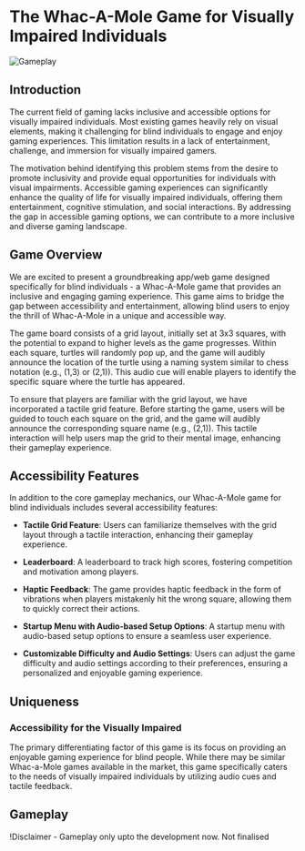 # The Whac-A-Mole Game for Visually Impaired Individuals

![Gameplay](./game.gif)

## Introduction

The current field of gaming lacks inclusive and accessible options for visually impaired individuals. Most existing games heavily rely on visual elements, making it challenging for blind individuals to engage and enjoy gaming experiences. This limitation results in a lack of entertainment, challenge, and immersion for visually impaired gamers.

The motivation behind identifying this problem stems from the desire to promote inclusivity and provide equal opportunities for individuals with visual impairments. Accessible gaming experiences can significantly enhance the quality of life for visually impaired individuals, offering them entertainment, cognitive stimulation, and social interactions. By addressing the gap in accessible gaming options, we can contribute to a more inclusive and diverse gaming landscape.

## Game Overview

We are excited to present a groundbreaking app/web game designed specifically for blind individuals - a Whac-A-Mole game that provides an inclusive and engaging gaming experience. This game aims to bridge the gap between accessibility and entertainment, allowing blind users to enjoy the thrill of Whac-A-Mole in a unique and accessible way.

The game board consists of a grid layout, initially set at 3x3 squares, with the potential to expand to higher levels as the game progresses. Within each square, turtles will randomly pop up, and the game will audibly announce the location of the turtle using a naming system similar to chess notation (e.g., (1,3) or (2,1)). This audio cue will enable players to identify the specific square where the turtle has appeared.

To ensure that players are familiar with the grid layout, we have incorporated a tactile grid feature. Before starting the game, users will be guided to touch each square on the grid, and the game will audibly announce the corresponding square name (e.g., (2,1)). This tactile interaction will help users map the grid to their mental image, enhancing their gameplay experience.

## Accessibility Features

In addition to the core gameplay mechanics, our Whac-A-Mole game for blind individuals includes several accessibility features:

- **Tactile Grid Feature**: Users can familiarize themselves with the grid layout through a tactile interaction, enhancing their gameplay experience.
  
- **Leaderboard**: A leaderboard to track high scores, fostering competition and motivation among players.
  
- **Haptic Feedback**: The game provides haptic feedback in the form of vibrations when players mistakenly hit the wrong square, allowing them to quickly correct their actions.
  
- **Startup Menu with Audio-based Setup Options**: A startup menu with audio-based setup options to ensure a seamless user experience.
  
- **Customizable Difficulty and Audio Settings**: Users can adjust the game difficulty and audio settings according to their preferences, ensuring a personalized and enjoyable gaming experience.

## Uniqueness

### Accessibility for the Visually Impaired

The primary differentiating factor of this game is its focus on providing an enjoyable gaming experience for blind people. While there may be similar Whac-a-Mole games available in the market, this game specifically caters to the needs of visually impaired individuals by utilizing audio cues and tactile feedback.

## Gameplay

!Disclaimer - Gameplay only upto the development now. Not finalised 


